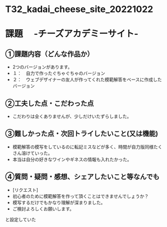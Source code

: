 # T32_kadai_cheese_site_20221022


# 課題　 -チーズアカデミーサイト-

## ①課題内容（どんな作品か）
- 2つのバージョンがあります。
- １：　自力で作ったぐちゃぐちゃのバージョン
- ２：　ウェブデザイナーの友人が作ってくれた模範解答をベースに作成したバージョン

## ②工夫した点・こだわった点
- こだわりは全くありませんが、少しだけいたずらしました。

## ③難しかった点・次回トライしたいこと(又は機能)
- 模範解答の模写をしているのに転記ミスなどが多く、時間が自力版同様たくさん溶けていった。
- 本当は自分の好きなワインやギネスの情報も入れたかった。

## ④質問・疑問・感想、シェアしたいこと等なんでも
- [リクエスト]
- 初心者のために模範解答を作って頂くことはできませんでしょうか？
- 模写するだけでもかなり理解が深まりました。
- ご検討よろしくお願いします。

と設定していた
